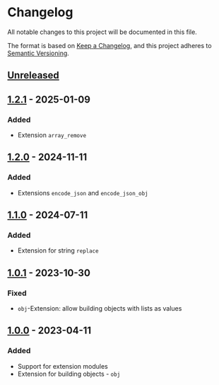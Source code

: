 # Changelog

All notable changes to this project will be documented in this file.

The format is based on [Keep a Changelog](https://keepachangelog.com/en/1.1.0/),
and this project adheres to [Semantic Versioning](https://semver.org/spec/v2.0.0.html).

## [Unreleased]

## [1.2.1] - 2025-01-09

### Added

- Extension `array_remove`

## [1.2.0] - 2024-11-11

### Added

- Extensions `encode_json` and `encode_json_obj`

## [1.1.0] - 2024-07-11

### Added

- Extension for string `replace`

## [1.0.1] - 2023-10-30

### Fixed

- `obj`-Extension: allow building objects with lists as values

## [1.0.0] - 2023-04-11

### Added

- Support for extension modules
- Extension for building objects - `obj`

[unreleased]: https://github.com/box-id/json_logic_elixir/compare/1.2.1...HEAD
[1.2.1]: https://github.com/box-id/json_logic_elixir/compare/1.2.0...1.2.1
[1.2.0]: https://github.com/box-id/json_logic_elixir/compare/1.1.0...1.2.0
[1.1.0]: https://github.com/box-id/json_logic_elixir/compare/1.0.1...1.1.0
[1.0.1]: https://github.com/box-id/json_logic_elixir/compare/1.0.0...1.0.1
[1.0.0]: https://github.com/box-id/json_logic_elixir/releases/tag/1.0.0

